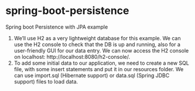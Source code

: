 # spring-boot-persistence
Spring boot Persistence with JPA example

1. We’ll use H2 as a very lightweight database for this example. We can use the H2 console to check that the DB is up and running, also for a user-friendly GUI for our data entry. We can now access the H2 console on localhost: http://localhost:8080/h2-console/.
2. To add some initial data to our application, we need to create a new SQL file, with some insert statements and put it in our resources folder. We can use import.sql (Hibernate support) or data.sql (Spring JDBC support) files to load data. 
